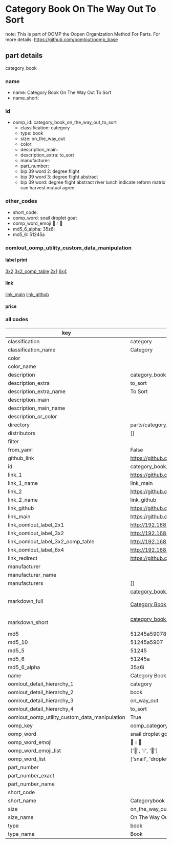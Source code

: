 # Category Book On The Way Out To Sort  

note: This is part of OOMP the Oopen Organization Method For Parts. For more details: https://github.com/oomlout/oomp_base

##  part details
  



category_book



### name
* name: Category Book On The Way Out To Sort
* name_short: 
### id
* oomp_id: category_book_on_the_way_out_to_sort
  * classification: category
  * type: book
  * size: on_the_way_out
  * color: 
  * description_main: 
  * description_extra: to_sort
  * manufacturer: 
  * part_number: 
  * bip 39 word 2: degree flight
  * bip 39 word 3: degree flight abstract
  * bip 39 word: degree flight abstract river lunch indicate reform matrix can harvest mutual agree

### other_codes
* short_code: 
* oomp_word: snail droplet goat
* oomp_word_emoji :snail: :droplet: :goat:
* md5_6_alpha: 35z6i
* md5_6: 51245a






### oomlout_oomp_utility_custom_data_manipulation
#### label print
[3x2](http://192.168.1.245:1112/?label=oomp%2035z6i)
[3x2_oomp_table](http://192.168.1.108:1112/?label=oomp%2035z6i)
[2x1](http://192.168.1.242:1112/?label=oomp%2035z6i)
[6x4](http://192.168.1.55:1112/?label=oomp%2035z6i)    

#### link

[link_main](https://github.com/oomlout/oomlout_oomp_version_1_messy/tree/main/parts/category_book_on_the_way_out_to_sort) [link_github](https://github.com/oomlout/oomlout_oomp_version_1_messy/tree/main/parts/category_book_on_the_way_out_to_sort)                             

#### price







### all codes 
| key | value |  
| --- | --- |  
| classification | category |  
| classification_name | Category |  
| color |  |  
| color_name |  |  
| description | category_book |  
| description_extra | to_sort |  
| description_extra_name | To Sort |  
| description_main |  |  
| description_main_name |  |  
| description_or_color |   |  
| directory | parts/category_book_on_the_way_out_to_sort |  
| distributors | [] |  
| filter |  |  
| from_yaml | False |  
| github_link | https://github.com/oomlout/oomlout_oomp_part_src/tree/main/parts/category_book_on_the_way_out_to_sort |  
| id | category_book_on_the_way_out_to_sort |  
| link_1 | https://github.com/oomlout/oomlout_oomp_version_1_messy/tree/main/parts/category_book_on_the_way_out_to_sort |  
| link_1_name | link_main |  
| link_2 | https://github.com/oomlout/oomlout_oomp_version_1_messy/tree/main/parts/category_book_on_the_way_out_to_sort |  
| link_2_name | link_github |  
| link_github | https://github.com/oomlout/oomlout_oomp_version_1_messy/tree/main/parts/category_book_on_the_way_out_to_sort |  
| link_main | https://github.com/oomlout/oomlout_oomp_version_1_messy/tree/main/parts/category_book_on_the_way_out_to_sort |  
| link_oomlout_label_2x1 | http://192.168.1.242:1112/?label=oomp%2035z6i |  
| link_oomlout_label_3x2 | http://192.168.1.245:1112/?label=oomp%2035z6i |  
| link_oomlout_label_3x2_oomp_table | http://192.168.1.108:1112/?label=oomp%2035z6i |  
| link_oomlout_label_6x4 | http://192.168.1.55:1112/?label=oomp%2035z6i |  
| link_redirect | https://github.com/oomlout/oomlout_oomp_version_1_messy/tree/main/parts/category_book_on_the_way_out_to_sort |  
| manufacturer |  |  
| manufacturer_name |  |  
| manufacturers | [] |  
| markdown_full | [category_book_on_the_way_out_to_sort](none)<br>[](none)<br>[Category Book On The Way Out To Sort](none)<br><br> |  
| markdown_short | [category_book_on_the_way_out_to_sort](none)<br><br> |  
| md5 | 51245a5907893689cbc29bac01d639ce |  
| md5_10 | 51245a5907 |  
| md5_5 | 51245 |  
| md5_6 | 51245a |  
| md5_6_alpha | 35z6i |  
| name | Category Book On The Way Out To Sort |  
| oomlout_detail_hierarchy_1 | category |  
| oomlout_detail_hierarchy_2 | book |  
| oomlout_detail_hierarchy_3 | on_way_out |  
| oomlout_detail_hierarchy_4 | to_sort |  
| oomlout_oomp_utility_custom_data_manipulation | True |  
| oomp_key | oomp_category_book_on_the_way_out_to_sort |  
| oomp_word | snail droplet goat |  
| oomp_word_emoji | :snail: :droplet: :goat: |  
| oomp_word_emoji_list | [':snail:', ':droplet:', ':goat:'] |  
| oomp_word_list | ['snail', 'droplet', 'goat'] |  
| part_number |  |  
| part_number_exact |  |  
| part_number_name |  |  
| short_code |  |  
| short_name | Categorybook |  
| size | on_the_way_out |  
| size_name | On The Way Out |  
| type | book |  
| type_name | Book |  
